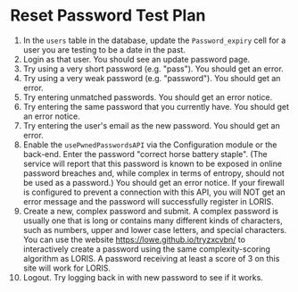 # Reset Password Test Plan

1. In the `users` table in the database, update the `Password_expiry` cell for a user you are testing to be a date in the past.
2. Login as that user. You should see an update password page.
3. Try using a very short password (e.g. "pass"). You should get an error.
4. Try using a very weak password (e.g. "password"). You should get an error.
5. Try entering unmatched passwords. You should get an error notice.
6. Try entering the same password that you currently have. You should get an error notice.
7. Try entering the user's email as the new password. You should get an error.
8. Enable the `usePwnedPasswordsAPI` via the Configuration module or the back-end. Enter the password "correct horse battery staple".
    (The service will report that this password is known to be exposed in online password breaches and, while complex in terms of entropy,
     should not be used as a password.) You should get an error notice. If your firewall is configured to prevent a connection with this
    API, you will NOT get an error message and the password will successfully register in LORIS. 
9. Create a new, complex password and submit. A complex password is usually one that is long or contains many different kinds of characters,
    such as numbers, upper and lower case letters, and special characters.
    You can use the website https://lowe.github.io/tryzxcvbn/ to interactively create a password using the same complexity-scoring algorithm as LORIS. 
    A password receiving at least a score of 3 on this site will work for LORIS.
10. Logout. Try logging back in with new password to see if it works.
